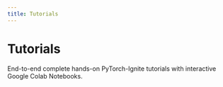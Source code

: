 ```yaml
---
title: Tutorials
---
```


# Tutorials

End-to-end complete hands-on PyTorch-Ignite tutorials with interactive Google Colab Notebooks.
